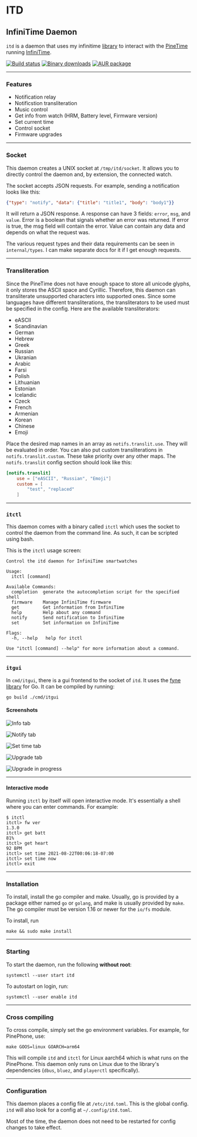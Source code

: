 # ITD
## InfiniTime Daemon

`itd` is a daemon that uses my infinitime [library](https://go.arsenm.dev/infinitime) to interact with the [PineTime](https://www.pine64.org/pinetime/) running [InfiniTime](https://infinitime.io).

[![Build status](https://ci.appveyor.com/api/projects/status/xgj5sobw76ndqaod?svg=true)](https://ci.appveyor.com/project/moussaelianarsen/itd)
[![Binary downloads](https://img.shields.io/badge/download-binary-orange)](https://minio.arsenm.dev/minio/itd/)
[![AUR package](https://img.shields.io/aur/version/itd-git?label=itd-git&logo=archlinux)](https://aur.archlinux.org/packages/itd-git/)

---

### Features

- Notification relay
- Notificstion transliteration
- Music control
- Get info from watch (HRM, Battery level, Firmware version)
- Set current time
- Control socket
- Firmware upgrades

---

### Socket

This daemon creates a UNIX socket at `/tmp/itd/socket`. It allows you to directly control the daemon and, by extension, the connected watch.

The socket accepts JSON requests. For example, sending a notification looks like this:

```json
{"type": "notify", "data": {"title": "title1", "body": "body1"}}
```

It will return a JSON response. A response can have 3 fields: `error`, `msg`, and `value`. Error is a boolean that signals whether an error was returned. If error is true, the msg field will contain the error. Value can contain any data and depends on what the request was.

The various request types and their data requirements can be seen in `internal/types`. I can make separate docs for it if I get enough requests.

---

### Transliteration

Since the PineTime does not have enough space to store all unicode glyphs, it only stores the ASCII space and Cyrillic. Therefore, this daemon can transliterate unsupported characters into supported ones. Since some languages have different transliterations, the transliterators to be used must be specified in the config. Here are the available transliterators:

- eASCII
- Scandinavian
- German
- Hebrew
- Greek
- Russian
- Ukranian
- Arabic
- Farsi
- Polish
- Lithuanian
- Estonian
- Icelandic
- Czeck
- French
- Armenian
- Korean
- Chinese
- Emoji

Place the desired map names in an array as `notifs.translit.use`. They will be evaluated in order. You can also put custom transliterations in `notifs.translit.custom`. These take priority over any other maps. The `notifs.translit` config section should look like this:

```toml
[notifs.translit]
    use = ["eASCII", "Russian", "Emoji"]
    custom = [
        "test", "replaced"
    ]
```

---

### `itctl`

This daemon comes with a binary called `itctl` which uses the socket to control the daemon from the command line. As such, it can be scripted using bash.

This is the `itctl` usage screen:
```
Control the itd daemon for InfiniTime smartwatches

Usage:
  itctl [command]

Available Commands:
  completion  generate the autocompletion script for the specified shell
  firmware    Manage InfiniTime firmware
  get         Get information from InfiniTime
  help        Help about any command
  notify      Send notification to InfiniTime
  set         Set information on InfiniTime

Flags:
  -h, --help   help for itctl

Use "itctl [command] --help" for more information about a command.
```

---

### `itgui`

In `cmd/itgui`, there is a gui frontend to the socket of `itd`. It uses the [fyne library](https://fyne.io/) for Go. It can be compiled by running:

```shell
go build ./cmd/itgui
```

#### Screenshots

![Info tab](https://i.imgur.com/okxG9EI.png)

![Notify tab](https://i.imgur.com/DrVhOAq.png)

![Set time tab](https://i.imgur.com/j9civeY.png)

![Upgrade tab](https://i.imgur.com/1KY6fG4.png)

![Upgrade in progress](https://i.imgur.com/w5qbWAw.png)

---

#### Interactive mode

Running `itctl` by itself will open interactive mode. It's essentially a shell where you can enter commands. For example:

```
$ itctl                        
itctl> fw ver
1.3.0
itctl> get batt
81%
itctl> get heart
92 BPM
itctl> set time 2021-08-22T00:06:18-07:00
itctl> set time now
itctl> exit
```

---

### Installation

To install, install the go compiler and make. Usually, go is provided by a package either named `go` or `golang`, and make is usually provided by `make`. The go compiler must be version 1.16 or newer for the `io/fs` module.

To install, run
```shell
make && sudo make install
```

---

### Starting

To start the daemon, run the following **without root**:

```shell
systemctl --user start itd
```

To autostart on login, run:
```shell
systemctl --user enable itd
```

---

### Cross compiling

To cross compile, simply set the go environment variables. For example, for PinePhone, use:

```shell
make GOOS=linux GOARCH=arm64
```

This will compile `itd` and `itctl` for Linux aarch64 which is what runs on the PinePhone. This daemon only runs on Linux due to the library's dependencies (`dbus`, `bluez`, and `playerctl` specifically).

---

### Configuration

This daemon places a config file at `/etc/itd.toml`. This is the global config. `itd` will also look for a config at `~/.config/itd.toml`.

Most of the time, the daemon does not need to be restarted for config changes to take effect.